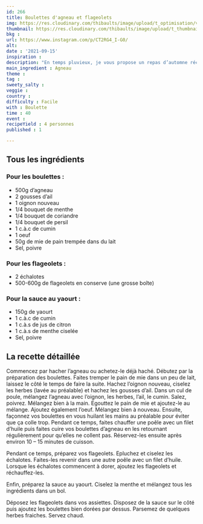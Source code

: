 ```yaml
---
id: 266
title: Boulettes d'agneau et flageolets
img: https://res.cloudinary.com/thibaults/image/upload/t_optimisation/v1631883887/Recipes/20210915_boulettes_agneau_flageolets.jpg
thumbnail: https://res.cloudinary.com/thibaults/image/upload/t_thumbnail_josie/v1631883887/Recipes/20210915_boulettes_agneau_flageolets.jpg
bkg : 
url: https://www.instagram.com/p/CT2RG4_I-G0/
alt: 
date : '2021-09-15'
inspiration : 
description: "En temps pluvieux, je vous propose un repas d’automne réconfortant : boulettes d’agneau, flageolets et sauce au yaourt"
main_ingredient : Agneau
theme : 
tag : 
sweety_salty : 
veggie : 
country : 
difficulty : Facile
with : Boulette
time : 40
event : 
recipeYield : 4 personnes
published : 1

---
```


## Tous les ingrédients
### Pour les boulettes :
 - 500g d’agneau
 - 2 gousses d’ail
 - 1 oignon nouveau
 - 1/4 bouquet de menthe
 - 1/4 bouquet de coriandre
 - 1/4 bouquet de persil
 - 1 c.à.c de cumin
 - 1 oeuf
 - 50g de mie de pain trempée dans du lait
 - Sel, poivre

### Pour les flageolets :
 - 2 échalotes
 - 500-600g de flageolets en conserve (une grosse boîte)

### Pour la sauce au yaourt :
 - 150g de yaourt
 - 1 c.à.c de cumin
 - 1 c.à.s de jus de citron
 - 1 c.à.s de menthe ciselée
 - Sel, poivre

## La recette détaillée
Commencez par hacher l’agneau ou achetez-le déjà haché. Débutez par la préparation des boulettes. Faites tremper le pain de mie dans un peu de lait, laissez le côté le temps de faire la suite. Hachez l’oignon nouveau, ciselez les herbes (lavée au préalable) et hachez les gousses d’ail. Dans un cul de poule, mélangez l’agneau avec l’oignon, les herbes, l’ail, le cumin. Salez, poivrez. Mélangez bien à la main. Egouttez le pain de mie et ajoutez-le au mélange. Ajoutez également l’oeuf. Mélangez bien à nouveau. Ensuite, façonnez vos boulettes en vous huilant les mains au préalable pour éviter que ça colle trop. Pendant ce temps, faites chauffer une poêle avec un filet d’huile puis faites cuire vos boulettes d’agneau en les retournant régulièrement pour qu’elles ne collent pas. Réservez-les ensuite après environ 10 – 15 minutes de cuisson.

Pendant ce temps, préparez vos flageolets. Epluchez et ciselez les échalotes. Faites-les revenir dans une autre poêle avec un filet d’huile. Lorsque les échalotes commencent à dorer, ajoutez les flageolets et réchauffez-les.

Enfin, préparez la sauce au yaourt. Ciselez la menthe et mélangez tous les ingrédients dans un bol.

Déposez les flageolets dans vos assiettes. Disposez de la sauce sur le côté puis ajoutez les boulettes bien dorées par dessus. Parsemez de quelques herbes fraiches. Servez chaud.